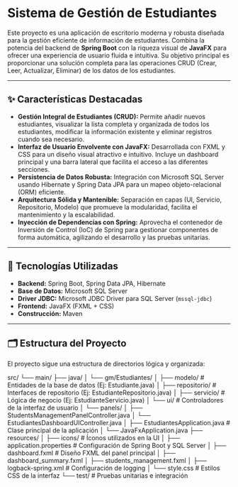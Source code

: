 # Sistema de Gestión de Estudiantes

Este proyecto es una aplicación de escritorio moderna y robusta diseñada para la gestión eficiente de información de estudiantes. Combina la potencia del backend de **Spring Boot** con la riqueza visual de **JavaFX** para ofrecer una experiencia de usuario fluida e intuitiva. Su objetivo principal es proporcionar una solución completa para las operaciones CRUD (Crear, Leer, Actualizar, Eliminar) de los datos de los estudiantes.

---

## ✨ Características Destacadas

- **Gestión Integral de Estudiantes (CRUD):** Permite añadir nuevos estudiantes, visualizar la lista completa y organizada de todos los estudiantes, modificar la información existente y eliminar registros cuando sea necesario.
- **Interfaz de Usuario Envolvente con JavaFX:** Desarrollada con FXML y CSS para un diseño visual atractivo e intuitivo. Incluye un dashboard principal y una barra lateral que facilita el acceso a las diferentes secciones.
- **Persistencia de Datos Robusta:** Integración con Microsoft SQL Server usando Hibernate y Spring Data JPA para un mapeo objeto-relacional (ORM) eficiente.
- **Arquitectura Sólida y Mantenible:** Separación en capas (UI, Servicio, Repositorio, Modelo) que promueve la modularidad, facilita el mantenimiento y la escalabilidad.
- **Inyección de Dependencias con Spring:** Aprovecha el contenedor de Inversión de Control (IoC) de Spring para gestionar componentes de forma automática, agilizando el desarrollo y las pruebas unitarias.

---

## 🔧 Tecnologías Utilizadas

- **Backend:** Spring Boot, Spring Data JPA, Hibernate
- **Base de Datos:** Microsoft SQL Server
- **Driver JDBC:** Microsoft JDBC Driver para SQL Server (`mssql-jdbc`)
- **Frontend:** JavaFX (FXML + CSS)
- **Construcción:** Maven

---

## 🗂 Estructura del Proyecto

El proyecto sigue una estructura de directorios lógica y organizada:

src/
└── main/
├── java/
│ └── gm/Estudiantes/
│ ├── modelo/ # Entidades de la base de datos (Ej: Estudiante.java)
│ ├── repositorio/ # Interfaces de repositorio (Ej: EstudianteRepositorio.java)
│ ├── servicio/ # Lógica de negocio (Ej: EstudianteServicio.java)
│ └── ui/ # Controladores de la interfaz de usuario
│ └── panels/
│ ├── StudentsManagementPanelController.java
│ └── EstudiantesDashboardUIController.java
│ ├── EstudiantesApplication.java # Clase principal de la aplicación
│ └── JavaFxApplication.java
├── resources/
│ ├── icons/ # Íconos utilizados en la UI
│ ├── application.properties # Configuración de Spring Boot y SQL Server
│ ├── dashboard.fxml # Diseño FXML del panel principal
│ ├── dashboard_summary.fxml
│ ├── students_management.fxml
│ ├── logback-spring.xml # Configuración de logging
│ └── style.css # Estilos CSS de la interfaz
└── test/ # Pruebas unitarias e integración

